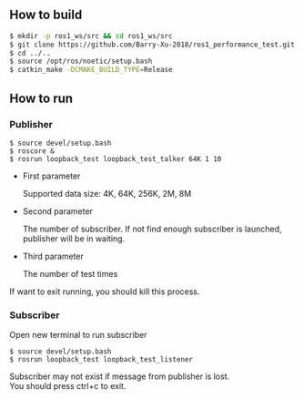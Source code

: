 ## How to build

```bash
$ mkdir -p ros1_ws/src && cd ros1_ws/src
$ git clone https://github.com/Barry-Xu-2018/ros1_performance_test.git
$ cd ../..
$ source /opt/ros/noetic/setup.bash
$ catkin_make -DCMAKE_BUILD_TYPE=Release
```

## How to run

### Publisher
```
$ source devel/setup.bash
$ roscore &
$ rosrun loopback_test loopback_test_talker 64K 1 10
```
- First parameter

	Supported data size: 4K, 64K, 256K, 2M, 8M

- Second parameter

	The number of subscriber. If not find enough subscriber is launched, publisher will be in waiting.

- Third parameter

	The number of test times
	
If want to exit running, you should kill this process.

### Subscriber

Open new terminal to run subscriber
```
$ source devel/setup.bash
$ rosrun loopback_test loopback_test_listener
```
Subscriber may not exist if message from publisher is lost.  
You should press ctrl+c to exit.
